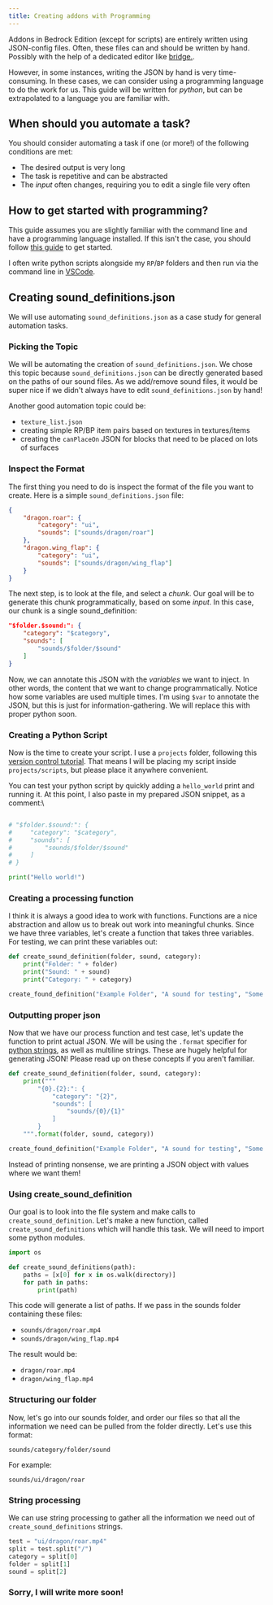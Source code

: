 ```yaml
---
title: Creating addons with Programming
---
```


Addons in Bedrock Edition (except for scripts) are entirely written using JSON-config files. Often, these files can and should be written by hand. Possibly with the help of a dedicated editor like [bridge.](https://bridge-core.github.io/).

However, in some instances, writing the JSON by hand is very time-consuming. In these cases, we can consider using a programming language to do the work for us. This guide will be written for _python_, but can be extrapolated to a language you are familiar with.

## When should you automate a task?

You should consider automating a task if one (or more!) of the following conditions are met:

-   The desired output is very long
-   The task is repetitive and can be abstracted
-   The _input_ often changes, requiring you to edit a single file very often

## How to get started with programming?

This guide assumes you are slightly familiar with the command line and have a programming language installed. If this isn't the case, you should follow [this guide](https://www.programiz.com/python-programming/first-program) to get started.

I often write python scripts alongside my `RP`/`BP` folders and then run via the command line in [VSCode](https://code.visualstudio.com/).

## Creating sound_definitions.json

We will use automating `sound_definitions.json` as a case study for general automation tasks.

### Picking the Topic

We will be automating the creation of `sound_definitions.json`. We chose this topic because `sound_definitions.json` can be directly generated based on the paths of our sound files. As we add/remove sound files, it would be super nice if we didn't always have to edit `sound_definitions.json` by hand!

Another good automation topic could be:

-   `texture_list.json`
-   creating simple RP/BP item pairs based on textures in textures/items
-   creating the `canPlaceOn` JSON for blocks that need to be placed on lots of surfaces

### Inspect the Format

The first thing you need to do is inspect the format of the file you want to create. Here is a simple `sound_definitions.json` file:

<CodeHeader></CodeHeader>

```json
{
	"dragon.roar": {
		"category": "ui",
		"sounds": ["sounds/dragon/roar"]
	},
	"dragon.wing_flap": {
		"category": "ui",
		"sounds": ["sounds/dragon/wing_flap"]
	}
}
```

The next step, is to look at the file, and select a _chunk_. Our goal will be to generate this chunk programmatically, based on some _input_. In this case, our chunk is a single sound_definition:

<CodeHeader></CodeHeader>

```json
"$folder.$sound:": {
    "category": "$category",
    "sounds": [
        "sounds/$folder/$sound"
    ]
}
```

Now, we can annotate this JSON with the _variables_ we want to inject. In other words, the content that we want to change programmatically. Notice how some variables are used multiple times. I'm using `$var` to annotate the JSON, but this is just for information-gathering. We will replace this with proper python soon.

### Creating a Python Script

Now is the time to create your script. I use a `projects` folder, following this [version control tutorial](/meta/version-control). That means I will be placing my script inside `projects/scripts`, but please place it anywhere convenient.

You can test your python script by quickly adding a `hello_world` print and running it. At this point, I also paste in my prepared JSON snippet, as a comment:\

```py

# "$folder.$sound:": {
#     "category": "$category",
#     "sounds": [
#         "sounds/$folder/$sound"
#     ]
# }

print("Hello world!")
```

### Creating a processing function

I think it is always a good idea to work with functions. Functions are a nice abstraction and allow us to break out work into meaningful chunks. Since we have three variables, let's create a function that takes three variables. For testing, we can print these variables out:

```py
def create_sound_definition(folder, sound, category):
    print("Folder: " + folder)
    print("Sound: " + sound)
    print("Category: " + category)

create_found_definition("Example Folder", "A sound for testing", "Some category :)")
```

### Outputting proper json

Now that we have our process function and test case, let's update the function to print actual JSON. We will be using the `.format` specifier for [python strings](https://www.scaler.com/topics/python/strings-in-python/), as well as multiline strings. These are hugely helpful for generating JSON! Please read up on these concepts if you aren't familiar.

```py
def create_sound_definition(folder, sound, category):
    print("""
        "{0}.{2}:": {
            "category": "{2}",
            "sounds": [
                "sounds/{0}/{1}"
            ]
        }
    """.format(folder, sound, category))

create_found_definition("Example Folder", "A sound for testing", "Some category :)")
```

Instead of printing nonsense, we are printing a JSON object with values where we want them!

### Using create_sound_definition

Our goal is to look into the file system and make calls to `create_sound_definition`. Let's make a new function, called `create_sound_definitions` which will handle this task. We will need to import some python modules.

```py
import os

def create_sound_definitions(path):
    paths = [x[0] for x in os.walk(directory)]
    for path in paths:
        print(path)
```

This code will generate a list of paths. If we pass in the sounds folder containing these files:

-   `sounds/dragon/roar.mp4`
-   `sounds/dragon/wing_flap.mp4`

The result would be:

-   `dragon/roar.mp4`
-   `dragon/wing_flap.mp4`

### Structuring our folder

Now, let's go into our sounds folder, and order our files so that all the information we need can be pulled from the folder directly. Let's use this format:

`sounds/category/folder/sound`

For example:

`sounds/ui/dragon/roar`

### String processing

We can use string processing to gather all the information we need out of `create_sound_definitions` strings.

```py
test = "ui/dragon/roar.mp4"
split = test.split("/")
category = split[0]
folder = split[1]
sound = split[2]
```

### Sorry, I will write more soon!
